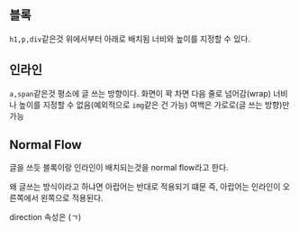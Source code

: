 ## 블록
`h1,p,div`같은것
위에서부터 아래로 배치됨
너비와 높이를 지정할 수 있다.

## 인라인
`a,span`같은것
평소에 글 쓰는 방향이다.
화면이 꽉 차면 다음 줄로 넘어감(wrap)
너비나 높이를 지정할 수 없음(예외적으로 `img`같은 건 가능)
여백은 가로로(글 쓰는 방향)만 가능

## Normal Flow
글을 쓰듯 블록이랑 인라인이 배치되는것을 normal flow라고 한다.

왜 글쓰는 방식이라고 하냐면 아랍어는 반대로 적용되기 떄문 즉, 아랍어는 인라인이 오른쪽에서 왼쪽으로 적용된다.

direction 속성은 (ㄱ) 